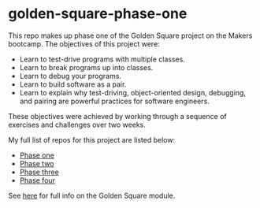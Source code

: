 # golden-square-phase-one

This repo makes up phase one of the Golden Square project on the Makers bootcamp. The objectives of this project were:

- Learn to test-drive programs with multiple classes.
- Learn to break programs up into classes.
- Learn to debug your programs.
- Learn to build software as a pair.
- Learn to explain why test-driving, object-oriented design, debugging, and pairing are powerful practices for software engineers.

These objectives were achieved by working through a sequence of exercises and challenges over two weeks.

My full list of repos for this project are listed below:
- [Phase one](https://github.com/atcq9876/golden-square-phase-one)
- [Phase two](https://github.com/atcq9876/golden-square-phase-two)
- [Phase three](https://github.com/atcq9876/golden-square-phase-three)
- [Phase four](https://github.com/atcq9876/golden-square-phase-four)

See [here](https://github.com/makersacademy/golden-square) for full info on the Golden Square module.

